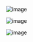 
![image](https://user-images.githubusercontent.com/57319180/146253472-d58748c2-0700-49b8-b4f2-ff93948ef344.png)

![image](https://user-images.githubusercontent.com/57319180/146252913-b1b41a58-f46c-4a31-bdf0-3acfa63253df.png)

![image](https://user-images.githubusercontent.com/57319180/146253417-887c81cd-4542-419f-9141-3a7cb7511e90.png)

